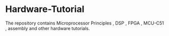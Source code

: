 # Hardware-Tutorial
The repository contains Microprocessor Principles , DSP , FPGA , MCU-C51 , assembly and other hardware tutorials.

